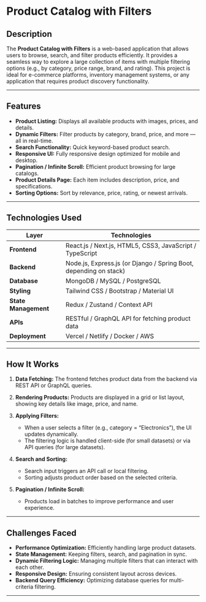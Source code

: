 
#  Product Catalog with Filters

##  Description

The **Product Catalog with Filters** is a web-based application that allows users to browse, search, and filter products efficiently.
It provides a seamless way to explore a large collection of items with multiple filtering options (e.g., by category, price range, brand, and rating).
This project is ideal for e-commerce platforms, inventory management systems, or any application that requires product discovery functionality.

---

##  Features

* **Product Listing:** Displays all available products with images, prices, and details.
* **Dynamic Filters:** Filter products by category, brand, price, and more — all in real-time.
* **Search Functionality:** Quick keyword-based product search.
* **Responsive UI:** Fully responsive design optimized for mobile and desktop.
* **Pagination / Infinite Scroll:** Efficient product browsing for large catalogs.
* **Product Details Page:** Each item includes description, price, and specifications.
* **Sorting Options:** Sort by relevance, price, rating, or newest arrivals.

---

##  Technologies Used

| Layer                | Technologies                                                      |
| -------------------- | ----------------------------------------------------------------- |
| **Frontend**         | React.js / Next.js, HTML5, CSS3, JavaScript / TypeScript          |
| **Backend**          | Node.js, Express.js (or Django / Spring Boot, depending on stack) |
| **Database**         | MongoDB / MySQL / PostgreSQL                                      |
| **Styling**          | Tailwind CSS / Bootstrap / Material UI                            |
| **State Management** | Redux / Zustand / Context API                                     |
| **APIs**             | RESTful / GraphQL API for fetching product data                   |
| **Deployment**       | Vercel / Netlify / Docker / AWS                                   |

---

##  How It Works

1. **Data Fetching:**
   The frontend fetches product data from the backend via REST API or GraphQL queries.

2. **Rendering Products:**
   Products are displayed in a grid or list layout, showing key details like image, price, and name.

3. **Applying Filters:**

   * When a user selects a filter (e.g., category = “Electronics”), the UI updates dynamically.
   * The filtering logic is handled client-side (for small datasets) or via API queries (for large datasets).

4. **Search and Sorting:**

   * Search input triggers an API call or local filtering.
   * Sorting adjusts product order based on the selected criteria.

5. **Pagination / Infinite Scroll:**

   * Products load in batches to improve performance and user experience.

---

##  Challenges Faced

* **Performance Optimization:** Efficiently handling large product datasets.
* **State Management:** Keeping filters, search, and pagination in sync.
* **Dynamic Filtering Logic:** Managing multiple filters that can interact with each other.
* **Responsive Design:** Ensuring consistent layout across devices.
* **Backend Query Efficiency:** Optimizing database queries for multi-criteria filtering.

---


